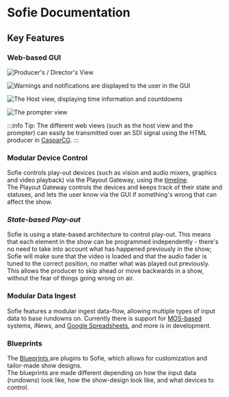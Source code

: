 # Sofie Documentation

## Key Features

### Web-based GUI

![Producer's / Director's  View](/img/docs/Sofie_GUI_example.jpg)

![Warnings and notifications are displayed to the user in the GUI](/img/docs/warnings-and-notifications.png)

![The Host view, displaying time information and countdowns](/img/docs/host-view.png)

![The prompter view](/img/docs/prompter-view.png)

:::info
Tip: The different web views \(such as the host view and the prompter\) can easily be transmitted over an SDI signal using the HTML producer in [CasparCG](getting-started/installation/installing-connections-and-additional-hardware/casparcg-server-installation.md).
:::

### Modular Device Control

Sofie controls play-out devices \(such as vision and audio mixers, graphics and video playback\) via the Playout Gateway, using the [timeline](dictionary.md#timeline).  
The Playout Gateway controls the devices and keeps track of their state and statuses, and lets the user know via the GUI if something's wrong that can affect the show.

### _State-based Play-out_

Sofie is using a state-based architecture to control play-out. This means that each element in the show can be programmed independently - there's no need to take into account what has happened previously in the show; Sofie will make sure that the video is loaded and that the audio fader is tuned to the correct position, no matter what was played out previously.  
This allows the producer to skip ahead or move backwards in a show, without the fear of things going wrong on air.

### Modular Data Ingest

Sofie features a modular ingest data-flow, allowing multiple types of input data to base rundowns on. Currently there is support for [MOS-based](http://mosprotocol.com) systems, iNews, and [Google Spreadsheets](getting-started/installation/installing-a-gateway/rundown-or-newsroom-system-connection/installing-sofie-with-google-spreadsheet-support.md), and more is in development.

### Blueprints

The [Blueprints ](features-and-configuration/concepts-and-architecture.md#blueprints)are plugins to Sofie, which allows for customization and tailor-made show designs.  
The blueprints are made different depending on how the input data \(rundowns\) look like, how the show-design look like, and what devices to control.

<!-- ## Documentation

{% page-ref page="getting-started/" %}

{% page-ref page="faq.md" %}

{% page-ref page="releases.md" %}

{% page-ref page="getting-started/installation/" %}
 -->
